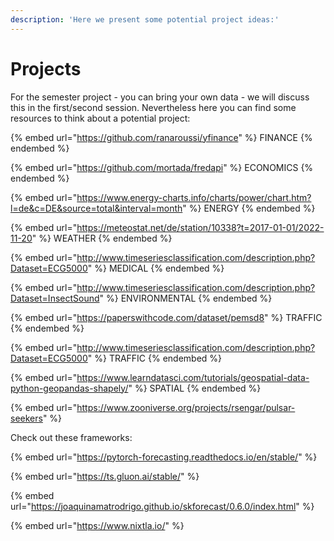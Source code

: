 ```yaml
---
description: 'Here we present some potential project ideas:'
---
```


# Projects

For the semester project - you can bring your own data - we will discuss this in the first/second session. Nevertheless here you can find some resources to think about a potential project:

{% embed url="https://github.com/ranaroussi/yfinance" %}
FINANCE
{% endembed %}

{% embed url="https://github.com/mortada/fredapi" %}
ECONOMICS
{% endembed %}

{% embed url="https://www.energy-charts.info/charts/power/chart.htm?l=de&c=DE&source=total&interval=month" %}
ENERGY
{% endembed %}

{% embed url="https://meteostat.net/de/station/10338?t=2017-01-01/2022-11-20" %}
WEATHER
{% endembed %}

{% embed url="http://www.timeseriesclassification.com/description.php?Dataset=ECG5000" %}
MEDICAL
{% endembed %}

{% embed url="http://www.timeseriesclassification.com/description.php?Dataset=InsectSound" %}
ENVIRONMENTAL
{% endembed %}

{% embed url="https://paperswithcode.com/dataset/pemsd8" %}
TRAFFIC
{% endembed %}

{% embed url="http://www.timeseriesclassification.com/description.php?Dataset=ECG5000" %}
TRAFFIC
{% endembed %}

{% embed url="https://www.learndatasci.com/tutorials/geospatial-data-python-geopandas-shapely/" %}
SPATIAL
{% endembed %}

{% embed url="https://www.zooniverse.org/projects/rsengar/pulsar-seekers" %}

Check out these frameworks:

{% embed url="https://pytorch-forecasting.readthedocs.io/en/stable/" %}

{% embed url="https://ts.gluon.ai/stable/" %}

{% embed url="https://joaquinamatrodrigo.github.io/skforecast/0.6.0/index.html" %}

{% embed url="https://www.nixtla.io/" %}
